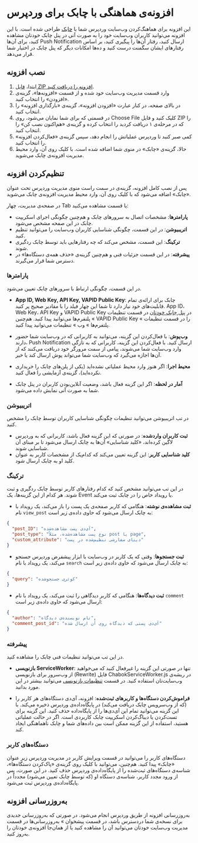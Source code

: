 # افزونه‌ی هماهنگی با چابک برای وردپرس

این افزونه برای هماهنگ‌کردن وب‌سایت وردپرس شما با [چابک](https://chabok.io/) طراحی شده است. با این افزونه می‌توانید کاربران وب‌سایت خود را به صورت آنی در پنل چابک خودتان مشاهده کنید، برای آن‌ها Push Notification ارسال کنید، رفتار آن‌ها را پیگیری کنید، بر اساس رفتارهای ایشان سگمنت درست کنید و ده‌ها امکانات دیگر که پنل چابک در اختیار شما قرار می‌دهد.

## نصب افزونه
1. ابتدا، [فایل ZIP افزونه را دریافت کنید](https://github.com/).
2. وارد قسمت مدیریت وب‌سایت خود شده و از قسمت «افزونه‌ها»، گزینه‌ی «افزودن» را انتخاب کنید.
3. در بالای صفحه، در کنار عبارت «افزودن افزونه»، گزینه‌ی «بارگذاری افزونه» را انتخاب کنید.
4. در قسمتی که برای شما نمایان می‌شود، روی Choose File کلیک کنید و فایل ZIP را که در مرحله‌ی ۱ دریافت کردید را انتخاب کرده و گزینه‌ی «هم‌اکنون نصب کن» را انتخاب کنید.
5. کمی صبر کنید تا وردپرس عملیاتش را انجام دهد، سپس گزینه‌ی «فعال‌کردن افزونه» را انتخاب کنید.
6. حالا، گزینه‌ی «چابک» در منوی شما اضافه شده است. با کلیک روی آن، وارد محیط مدیریت افزونه‌ی چابک می‌شوید.

## تنظیم‌کردن افزونه
پس از نصب کامل افزونه، گزینه‌ی در سمت راست منوی مدیریت وردپرس تحت‌ عنوان «چابک» اضافه می‌شود که با کلیک روی آن، وارد محیط مدیریت افزونه‌ی چابک می‌شوید.

در صفحه‌ی مدیریت، چهار Tab یا قسمت مشاهده می‌کنید:
* **پارامترها**: مشخصات اتصال به سرورهای چابک و هم‌چنین چگونگی اجرای اسکریپت چابک در این صفحه مشخص می‌شود.
* **اتریبیوشن**: در این قسمت، چگونگی شناسایی کاربران وب‌سایت را می‌توانید تنظیم کنید.
* **ترکینگ**: این قسمت، مشخص می‌کند که چه رفتارهایی باید توسط چابک ردگیری شوند.
* **پیشرفته**: در این قسمت جزئیات فنی و هم‌چنین گزینه‌ی «حذف همه‌ی دستگاه‌ها» در دسترس شما قرار می‌گیرند.

### پارامترها
در این قسمت، چگونگی ارتباط با سرورهای چابک تعیین می‌شود.

* **App ID, Web Key, API Key, VAPID Public Key**: چابک برای ارائه‌ی تمام قابلیت‌های خود نیاز دارد تا شما این چهار فیلد را با مقادیر صحیح پر کنید. App ID، Web Key، API Key و VAPID Public Key در [پنل چابک خودتان](https://chabok.io) در قسمت تنظیمات » پلتفرم‌ها می‌توانید پیدا کنید.
هم‌چنین VAPID Public Key را در قسمت تنظیمات » پلتفرم‌ها » وب » تنظیمات می‌توانید پیدا کنید.

* **وب‌پوش**: با فعال‌کردن این گزینه، می‌توانید به کاربرانی که در وب‌سایت شما حضور دارند، Push Notification ارسال کنید. با فعال‌کردن این گزینه، کاربرانی که به تازگی وارد وب‌سایت شما می‌شوند، پیامی از سمت مرورگر خود دریافت می‌کنند که از آن‌ها اجازه می‌گیرد که وب‌سایت شما می‌تواند پوش ارسال کند یا خیر.

* **محیط اجرا**: اگر هنوز وارد محیط عملیاتی نشده‌اید (یکی از پلن‌های چابک را خریداری نکرده‌اید)، گزینه‌ی آزمایشی را فعال کنید.

* **آمار در لحظه**: اگر این گزینه فعال باشد، وضعیت آنلاین‌بودن کاربران در پنل چابک شما به صورت آنی نمایش داده می‌شود.

### اتریبیوشن
در تب اتریبیوشن می‌توانید تنظیمات چگونگی شناسایی کاربران توسط چابک را مشخص کنید.

* **ثبت کاربران واردشده**: در صورتی که این گزینه فعال باشد، کاربرانی که به وردپرس لاگین کرده‌اند، «کلید شناسایی» آن‌ها به چابک ارسال می‌شود تا بر مبنای آن شناسایی شوند.
* **کلید شناسایی کاربر**: این گزینه تعیین می‌کند که کدام‌یک از مشخصات کاربر به عنوان کلید او به چابک ارسال شود.

### ترکینگ
در این تب می‌توانید مشخص کنید که کدام رفتارهای کاربر توسط چابک ردگیری و ثبت شوند. هر کدام از این گزینه‌ها، یک Event یا رویداد خاص را در چابک ثبت می‌کند.

* **ثبت مشاهده‌ی نوشته**: هنگامی که کاربر صفحه‌ی یک پست را باز می‌کند، یک رویداد با نام `view_post` به چابک ارسال می‌شود که حاوی داده‌ی زیر است:
```json
{
  "post_ID": "آی‌دی پست مشاهده‌شده",
  "post_type": "نوع پست مشاهده‌شده، مثلاً post یا page",
  "custom_attribute": "دیتای سفارشی تنظیم‌شده در پست"
}
```

* **ثبت جستجوها**: وقتی که یک کاربر در وب‌سایت با ابزار پیشفرض وردپرس جستجو می‌کند، یک رویداد با نام `search` به چابک ارسال می‌شود که حاوی داده‌ی زیر است:
```json
{
  "query": "کوئری جستجوشده"
}
```

* **ثبت دیدگاه‌ها**: هنگامی که کاربر دیدگاهی را ثبت می‌کند، یک رویداد با نام `comment` ارسال می‌شود که حاوی داده‌ی زیر است:
```json
{
  "author": "نام نویسنده‌ی دیدگاه",
  "comment_post_id": "آی‌دی پستی که دیدگاه روی آن ارسال شده"
}
```

### پیشرفته
در این تب می‌توانید تنظیمات فنی چابک را مشاهده کنید.

* **بازنویسی ServiceWorker**: تنها در صورتی این گزینه را غیرفعال کنید که می‌خواهید از وب‌سرور برای بازنویسی (Rewrite) فایل ChabokServiceWorker.js در ریشه‌ی وب‌سایت‌تان استفاده کنید. در قسمت [تنظیمات بازنویسی](rewrite.md) می‌توانید بیشتر در این مورد بدانید.

* **فراموش‌کردن دستگاه‌ها و کاربرهای ثبت‌شده**: افزونه، آی‌دی دستگاه‌های هر کاربر را (که از وب‌سرویس چابک دریافت می‌کند) در پایگاه‌داده‌ی وردپرس ذخیره می‌کند. با این گزینه می‌توانید تمام این آی‌دی‌ها را از پایگاه‌داده حذف کنید. این گزینه برای تست‌کردن یا دیباگ‌کردن اسکریپت چابک کاربردی است. اگر در حالت عملیاتی هستید، استفاده از این گزینه ممکن است بین داده‌های شما و چابک ناهماهنگی ایجاد کند.

### دستگاه‌های کاربر
دستگاه‌های کاربر را می‌توانید در قسمت ویرایش کاربر در مدیریت وردپرس زیر عنوان «چابک» پیدا کنید. هم‌چنین، می‌توانید با کلیک روی گزینه‌ی «پاک‌کردن دستگاه‌ها»، شناسه‌ی دستگاه‌های ثبت‌شده را از پایگاه‌داده‌ی وردپرس حذف کنید. در این صورت، پس از ورود مجدد کاربر، شناسه‌ی دستگاه او (که توسط چابک تعیین می‌شود) مجدداً در پایگاه‌داده‌ی وردپرس ثبت می‌شود.

## به‌روز‌رسانی افزونه
به‌روز‌رسانی افزونه از طریق وردپرس انجام می‌شود. در صورتی که به‌روز‌رسانی جدیدی برای نسخه‌ی شما دردسترس باشد، در قسمت پیشخوان » به‌روز‌رسانی‌ها در قسمت مدیریت وب‌سایت خودتان می‌توانید آن را مشاهده کنید یا از همان‌جا افزونه‌ی خودتان را به‌روز کنید.

